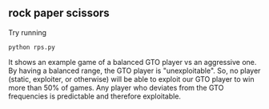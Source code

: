 ## rock paper scissors

Try running 
```
python rps.py
```
It shows an example game of a balanced GTO player vs an aggressive one. By having a balanced range, the GTO player is "unexploitable". So, no player (static, exploiter, or otherwise) will be able to exploit our GTO player to win more than 50% of games. Any player who deviates from the GTO frequencies is predictable and therefore exploitable.
